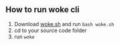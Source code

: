 ##  How to run woke cli
1. Download [woke.sh](./woke.sh) and run ```bash woke.sh```
2. cd to your source code folder
3. run ```woke```


